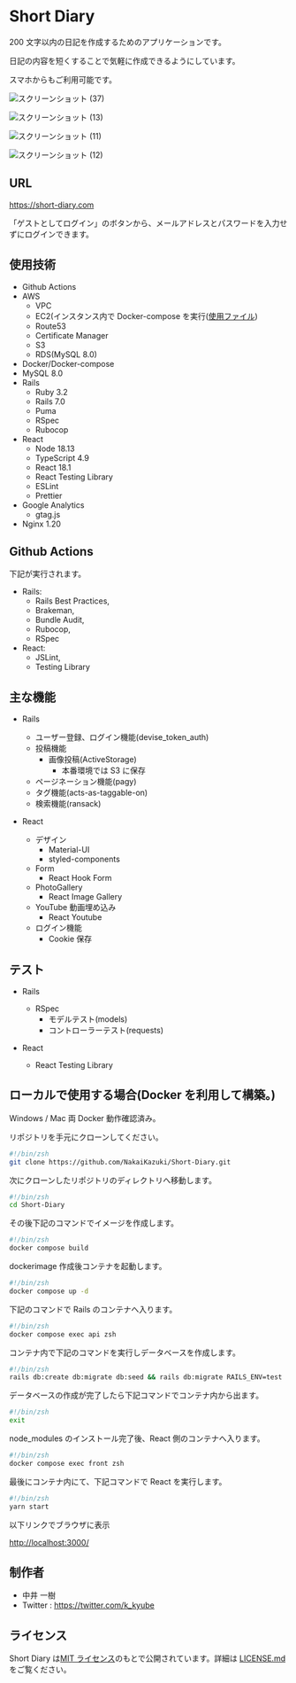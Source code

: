 # Short Diary

200 文字以内の日記を作成するためのアプリケーションです。

日記の内容を短くすることで気軽に作成できるようにしています。

スマホからもご利用可能です。

![スクリーンショット (37)](https://user-images.githubusercontent.com/62586169/215309122-bbc88df6-0d25-40cb-81ef-e791f0bdfc4b.png)

![スクリーンショット (13)](https://user-images.githubusercontent.com/62586169/175801483-c92a036e-7f62-4ae4-948a-10d16c596156.png)

![スクリーンショット (11)](https://user-images.githubusercontent.com/62586169/175801478-e6f0fc35-45e3-4345-a420-755552a03af9.png)

![スクリーンショット (12)](https://user-images.githubusercontent.com/62586169/175801481-c7d2089c-7813-4023-bd34-40d88a52f4e7.png)

## URL

<https://short-diary.com>

「ゲストとしてログイン」のボタンから、メールアドレスとパスワードを入力せずにログインできます。

## 使用技術

- Github Actions
- AWS
  - VPC
  - EC2(インスタンス内で Docker-compose を実行([使用ファイル](https://github.com/NakaiKazuki/Short-Diary/blob/main/docker-compose-prod.yml))
  - Route53
  - Certificate Manager
  - S3
  - RDS(MySQL 8.0)
- Docker/Docker-compose
- MySQL 8.0
- Rails
  - Ruby 3.2
  - Rails 7.0
  - Puma
  - RSpec
  - Rubocop
- React
  - Node 18.13
  - TypeScript 4.9
  - React 18.1
  - React Testing Library
  - ESLint
  - Prettier
- Google Analytics
  - gtag.js
- Nginx 1.20

## Github Actions

下記が実行されます。

- Rails:
  - Rails Best Practices,
  - Brakeman,
  - Bundle Audit,
  - Rubocop,
  - RSpec
- React:
  - JSLint,
  - Testing Library

## 主な機能

- Rails

  - ユーザー登録、ログイン機能(devise_token_auth)
  - 投稿機能
    - 画像投稿(ActiveStorage)
      - 本番環境では S3 に保存
  - ページネーション機能(pagy)
  - タグ機能(acts-as-taggable-on)
  - 検索機能(ransack)

- React

  - デザイン
    - Material-UI
    - styled-components
  - Form
    - React Hook Form
  - PhotoGallery
    - React Image Gallery
  - YouTube 動画埋め込み
    - React Youtube
  - ログイン機能
    - Cookie 保存

## テスト

- Rails

  - RSpec
    - モデルテスト(models)
    - コントローラーテスト(requests)

- React
  - React Testing Library

## ローカルで使用する場合(Docker を利用して構築。)

Windows / Mac 両 Docker 動作確認済み。

リポジトリを手元にクローンしてください。

```zsh
#!/bin/zsh
git clone https://github.com/NakaiKazuki/Short-Diary.git
```

次にクローンしたリポジトリのディレクトリへ移動します。

```zsh
#!/bin/zsh
cd Short-Diary
```

その後下記のコマンドでイメージを作成します。

```zsh
#!/bin/zsh
docker compose build
```

dockerimage 作成後コンテナを起動します。

```zsh
#!/bin/zsh
docker compose up -d
```

下記のコマンドで Rails のコンテナへ入ります。

```zsh
#!/bin/zsh
docker compose exec api zsh
```

コンテナ内で下記のコマンドを実行しデータベースを作成します。

```zsh
#!/bin/zsh
rails db:create db:migrate db:seed && rails db:migrate RAILS_ENV=test
```

データベースの作成が完了したら下記コマンドでコンテナ内から出ます。

```zsh
#!/bin/zsh
exit
```

node_modules のインストール完了後、React 側のコンテナへ入ります。

```zsh
#!/bin/zsh
docker compose exec front zsh
```

最後にコンテナ内にて、下記コマンドで React を実行します。

```zsh
#!/bin/zsh
yarn start
```

以下リンクでブラウザに表示

<http://localhost:3000/>

## 制作者

- 中井 一樹
- Twitter : <https://twitter.com/k_kyube>

## ライセンス

Short Diary は[MIT ライセンス](https://en.wikipedia.org/wiki/MIT_License)のもとで公開されています。詳細は [LICENSE.md](https://github.com/NakaiKazuki/Short-Diary/blob/master/LICENSE.md) をご覧ください。
